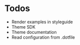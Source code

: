 # Todos

- Render examples in styleguide
- Theme SDK
- Theme documentation
- Read configuration from .dotfile